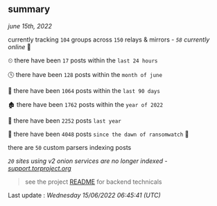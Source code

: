 
## summary
_june 15th, 2022_

currently tracking `104` groups across `150` relays & mirrors - _`58` currently online_ 📡

⏲ there have been `17` posts within the `last 24 hours`

🕓 there have been `128` posts within the `month of june`

📅 there have been `1064` posts within the `last 90 days`

🏚 there have been `1762` posts within the `year of 2022`

🚀 there have been `2252` posts `last year`

🦕 there have been `4048` posts `since the dawn of ransomwatch` 🐣

there are `50` custom parsers indexing posts

_`20` sites using v2 onion services are no longer indexed - [support.torproject.org](https://support.torproject.org/onionservices/v2-deprecation/)_

> see the project [README](https://github.com/jmousqueton/ransomwatch#readme) for backend technicals



Last update : _Wednesday 15/06/2022 06:45:41 (UTC)_

